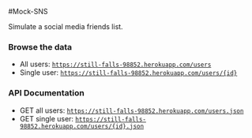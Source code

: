 #Mock-SNS

Simulate a social media friends list.


### Browse the data
- All users: [`https://still-falls-98852.herokuapp.com/users`](https://still-falls-98852.herokuapp.com/users)
- Single user: [`https://still-falls-98852.herokuapp.com/users/{id}`](https://still-falls-98852.herokuapp.com/users/1)

### API Documentation
- GET all users: [`https://still-falls-98852.herokuapp.com/users.json`](https://still-falls-98852.herokuapp.com/users.json)
- GET single user: [`https://still-falls-98852.herokuapp.com/users/{id}.json`](https://still-falls-98852.herokuapp.com/users/1.json)
